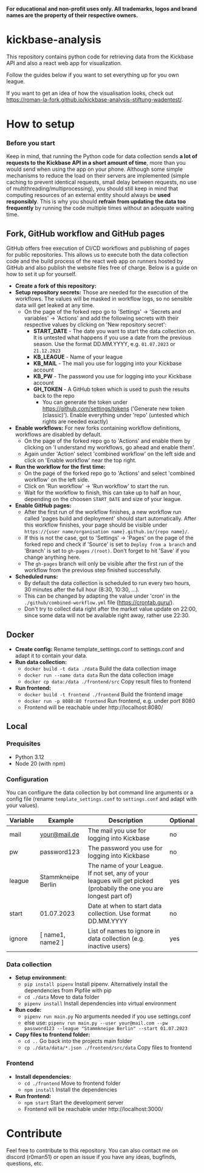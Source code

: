 **For educational and non-profit uses only. All trademarks, logos and brand names are the property of their respective owners.**

# kickbase-analysis

This repository contains python code for retrieving data from the Kickbase API and also a react web app for visualization.

Follow the guides below if you want to set everything up for you own league.

If you want to get an idea of how the visualisation looks, check out https://roman-la-fork.github.io/kickbase-analysis-stiftung-wadentest/.

# How to setup

### Before you start

Keep in mind, that running the Python code for data collection sends **a lot of requests to the Kickbase API in a short amount of time**, more than you would send when using the app on your phone. Although some simple mechanisms to reduce the load on their servers are implemented (simple caching to prevent identical requests, small delay between requests, no use of multithreading/multiprocessing), you should still keep in mind that computing resources of an external entity should always be **used responsibly**. This is why you should **refrain from updating the data too frequently** by running the code multiple times without an adequate waiting time.

## Fork, GitHub workflow and GitHub pages

GitHub offers free execution of CI/CD workflows and publishing of pages for public repositories. This allows us to execute both the data collection code and the build process of the react web app on runners hosted by GitHub and also publish the website files free of charge. Below is a guide on how to set it up for yourself.

- **Create a fork of this repository:**
- **Setup repository secrets:** Those are needed for the execution of the workflows. The values will be masked in workflow logs, so no sensible data will get leaked at any time.
    - On the page of the forked repo go to 'Settings' -> 'Secrets and variables' -> 'Actions' and add the following secrets with their respective values by clicking on 'New repository secret':
        - **START_DATE** - The date you want to start the data collection on. It is untested what happens if you use a date from the previous season. Use the format DD.MM.YYYY, e.g. `01.07.2023` or `21.12.2023`
        - **KB_LEAGUE** - Name of your league
        - **KB_MAIL** - The mail you use for logging into your Kickbase account
        - **KB_PW** - The password you use for logging into your Kickbase account
        - **GH_TOKEN** - A GitHub token which is used to push the results back to the repo
            - You can generate the token under https://github.com/settings/tokens ('Generate new token (classic)'). Enable everything under 'repo' (untested which rights are needed exactly)
- **Enable workflows:** For new forks containing workflow definitions, workflows are disabled by default.
    - On the page of the forked repo go to 'Actions' and enable them by clicking on 'I understand my workflows, go ahead and enable them'.
    - Again under 'Action' select 'combined workflow' on the left side and click on 'Enable workflow' near the top right.
- **Run the workflow for the first time:**
    - On the page of the forked repo go to 'Actions' and select 'combined workflow' on the left side.
    - Click on 'Run workflow' -> 'Run workflow' to start the run.
    - Wait for the workflow to finish, this can take up to half an hour, depending on the choosen `START_DATE` and size of your league.
- **Enable GitHub pages:**
    - After the first run of the workflow finishes, a new workflow run called 'pages build and deployment' should start automatically. After this workflow finishes, your page should be visible under `https://{user name/organisation name}.github.io/{repo name}/`.
    - If this is not the case, got to 'Settings' -> 'Pages' on the page of the forked repo and check if 'Source' is set to `Deploy from a branch` and 'Branch' is set to `gh-pages` `/(root)`. Don't forget to hit 'Save' if you change anything here.
    - The `gh-pages` branch will only be visible after the first run of the workflow from the previous step finished successfully.
- **Scheduled runs:**
    - By default the data collection is scheduled to run every two hours, 30 minutes after the full hour (8:30, 10:30, ...).
    - This can be changed by adapting the value under 'cron' in the `./github/combined-workflow.yml` file (https://crontab.guru/).
    - Don't try to collect data right after the market value update on 22:00, since some data will not be available right away, rather use 22:30.

## Docker

- **Create config:** Rename template_settings.conf to settings.conf and adapt it to contain your data.
- **Run data collection:** 
    - `docker build -t data ./data` Build the data collection image
    - `docker run --name data data` Run the data collection image
    - `docker cp data:/data ./frontend/src` Copy result files to frontend
- **Run frontend:**
    - `docker build -t frontend ./frontend` Build the frontend image
    - `docker run -p 8080:80 frontend` Run frontend, e.g. under port 8080
    - Frontend will be reachable under http://localhost:8080/

## Local

### Prequisites

- Python 3.12
- Node 20 (with npm)

### Configuration

You can configure the data collection by bot command line arguments or a config file (rename `template_settings.conf` to `settings.conf` and adapt with your values).

| Variable | Example | Description | Optional |
| - | - | - | - |
| mail | your@mail.de | The mail you use for logging into Kickbase | no |
| pw | password123 | The password you use for logging into Kickbase | no |
| league | Stammkneipe Berlin | The name of your League. If not set, any of your leagues will get picked (probabily the one you are longest part of) | yes |
| start | 01.07.2023 | Date at when to start data collection. Use format DD.MM.YYYY | no |
| ignore | [ name1, name2 ] | List of names to ignore in data collection (e.g. inactive users) | yes |

### Data collection

- **Setup environment:**
    - `pip install pipenv` Install pipenv. Alternatively install the dependencies from Pipfile with pip
    - `cd ./data` Move to data folder
    - `pipenv install` Install dependencies into virtual environment
- **Run code:**
    - `pipenv run main.py` No arguments needed if you use settings.conf
    - else use: `pipenv run main.py --user your@mail.com --pw password123 --league "Stammkneipe Berlin" --start 01.07.2023`
- **Copy files to frontend folder:**
    - `cd ..` Go back into the projects main folder
    - `cp ./data/data/*.json ./frontend/src/data` Copy files to frontend

### Frontend

- **Install dependencies:**
    - `cd ./frontend` Move to frontend folder
    - `npm install` Install the dependencies
- **Run frontend:**
    - `npm start` Start the development server
    - Frontend will be reachable under http://localhost:3000/

# Contribute

Feel free to contribute to this repository. You can also contact me on discord (r0man51) or open an issue if you have any ideas, bugfinds, questions, etc.
